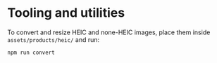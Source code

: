 # Tooling and utilities

To convert and resize HEIC and none-HEIC images, place them inside `assets/products/heic/` and run:
```
npm run convert
```